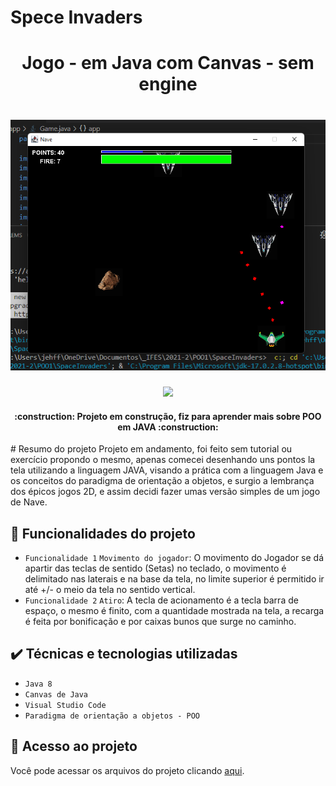 # Spece Invaders
<h1 align="center"> Jogo - em Java com Canvas - sem engine </h1>
<h1 align="center">
    <img alt="Print do Jogo" title="#PrintdoJogo" src="./readme/space.png" />
</h1>
<p align="center">
<img src="http://img.shields.io/static/v1?label=STATUS&message=EM%20DESENVOLVIMENTO&color=GREEN&style=for-the-badge"/>
</p>
<h4 align="center"> 
    :construction:  Projeto em construção, fiz para aprender mais sobre POO em JAVA  :construction:
</h4>
# Resumo do projeto
Projeto em andamento, foi feito sem tutorial ou exercício propondo o mesmo, apenas comecei desenhando uns pontos la tela utilizando a linguagem JAVA, visando a prática com a linguagem Java e os conceitos do paradigma de orientação a objetos, e surgio a lembrança dos épicos jogos 2D, e assim decidi fazer umas versão simples de um jogo de Nave.

## 🔨 Funcionalidades do projeto

- `Funcionalidade 1` `Movimento do jogador`: O movimento do Jogador se dá apartir das teclas de sentido (Setas) no teclado, o movimento é delimitado nas laterais e na base da tela, no limite superior é permitido ir até +/- o meio da tela no sentido vertical.
- `Funcionalidade 2` `Atiro`: A tecla de acionamento é a tecla barra de espaço, o mesmo é finito, com a quantidade mostrada na tela, a recarga é feita por bonificação e por caixas bunos que surge no caminho.

## ✔️ Técnicas e tecnologias utilizadas

- ``Java 8``
- ``Canvas de Java``
- ``Visual Studio Code``
- ``Paradigma de orientação a objetos - POO``

## 📁 Acesso ao projeto
Você pode acessar os arquivos do projeto clicando [aqui](https://github.com/JeffersonAbreu/SpaceInvaders/tree/master/src).